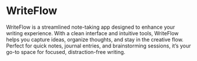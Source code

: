 # WriteFlow
WriteFlow is a streamlined note-taking app designed to enhance your writing experience. With a clean interface and intuitive tools, WriteFlow helps you capture ideas, organize thoughts, and stay in the creative flow. Perfect for quick notes, journal entries, and brainstorming sessions, it’s your go-to space for focused, distraction-free writing.
